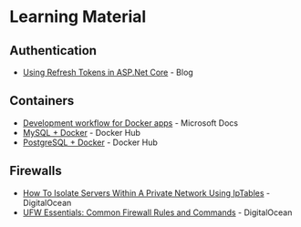 # Learning Material

## Authentication
* [Using Refresh Tokens in ASP.Net Core](https://code-maze.com/using-refresh-tokens-in-asp-net-core-authentication/) - Blog

## Containers
* [Development workflow for Docker apps](https://docs.microsoft.com/en-us/dotnet/architecture/microservices/docker-application-development-process/docker-app-development-workflow) - Microsoft Docs
* [MySQL + Docker](https://hub.docker.com/_/mysql) - Docker Hub
* [PostgreSQL + Docker](https://hub.docker.com/_/postgres/) - Docker Hub

## Firewalls
* [How To Isolate Servers Within A Private Network Using IpTables](https://www.digitalocean.com/community/tutorials/how-to-isolate-servers-within-a-private-network-using-iptables) - DigitalOcean
* [UFW Essentials: Common Firewall Rules and Commands](https://www.digitalocean.com/community/tutorials/ufw-essentials-common-firewall-rules-and-commands) - DigitalOcean
